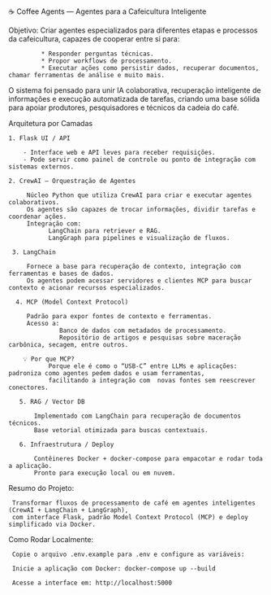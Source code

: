 ☕ Coffee Agents — Agentes para a Cafeicultura Inteligente

Objetivo: Criar agentes especializados para diferentes etapas e processos da cafeicultura, capazes de cooperar entre si para:

             * Responder perguntas técnicas.
             * Propor workflows de processamento.
             * Executar ações como persistir dados, recuperar documentos, chamar ferramentas de análise e muito mais.
                 
O sistema foi pensado para unir IA colaborativa, recuperação inteligente de informações e execução automatizada de tarefas, criando uma base sólida para apoiar produtores, pesquisadores e técnicos da cadeia do café.

Arquitetura por Camadas

    1. Flask UI / API
    
        - Interface web e API leves para receber requisições.
        - Pode servir como painel de controle ou ponto de integração com sistemas externos.

    2. CrewAI — Orquestração de Agentes
    
         Núcleo Python que utiliza CrewAI para criar e executar agentes colaborativos.
         Os agentes são capazes de trocar informações, dividir tarefas e coordenar ações.
         Integração com:
               LangChain para retriever e RAG.
               LangGraph para pipelines e visualização de fluxos.

     3. LangChain
     
         Fornece a base para recuperação de contexto, integração com ferramentas e bases de dados.
         Os agentes podem acessar servidores e clientes MCP para buscar contexto e acionar recursos especializados.

      4. MCP (Model Context Protocol)
      
         Padrão para expor fontes de contexto e ferramentas.
         Acesso a:
                  Banco de dados com metadados de processamento.
                  Repositório de artigos e pesquisas sobre maceração carbônica, secagem, entre outros.

        💡 Por que MCP?
               Porque ele é como o “USB-C” entre LLMs e aplicações: padroniza como agentes pedem dados e usam ferramentas, 
               facilitando a integração com  novas fontes sem reescrever conectores.

       5. RAG / Vector DB
       
           Implementado com LangChain para recuperação de documentos técnicos.
           Base vetorial otimizada para buscas contextuais.

       6. Infraestrutura / Deploy
       
           Contêineres Docker + docker-compose para empacotar e rodar toda a aplicação.
           Pronto para execução local ou em nuvem.

Resumo do Projeto:

     Transformar fluxos de processamento de café em agentes inteligentes (CrewAI + LangChain + LangGraph),
     com interface Flask, padrão Model Context Protocol (MCP) e deploy simplificado via Docker.

Como Rodar Localmente:

     Copie o arquivo .env.example para .env e configure as variáveis:
     
     Inicie a aplicação com Docker: docker-compose up --build
     
     Acesse a interface em: http://localhost:5000

